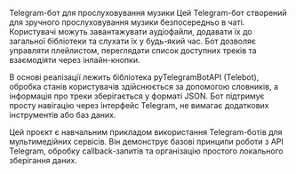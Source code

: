 Telegram-бот для прослуховування музики
Цей Telegram-бот створений для зручного прослуховування музики безпосередньо в чаті. 
Користувачі можуть завантажувати аудіофайли, додавати їх до загальної бібліотеки та слухати їх у будь-який час. 
Бот дозволяє управляти плейлистом, переглядати список доступних треків та взаємодіяти через інлайн-кнопки.

В основі реалізації лежить бібліотека pyTelegramBotAPI (Telebot), обробка станів користувачів здійснюється за допомогою словників, а інформація про треки зберігається у форматі JSON. 
Бот підтримує просту навігацію через інтерфейс Telegram, не вимагає додаткових інструментів або баз даних.

Цей проєкт є навчальним прикладом використання Telegram-ботів для мультимедійних сервісів. 
Він демонструє базові принципи роботи з API Telegram, обробку callback-запитів та організацію простого локального зберігання даних.
